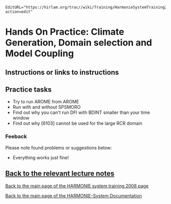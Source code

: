 ```@meta
EditURL="https://hirlam.org/trac//wiki/Training/HarmonieSystemTraining2008/Training/DomainAndCoupling?action=edit"
```

# Hands On Practice: Climate Generation, Domain selection and Model Coupling

## Instructions or links to instructions
## Practice tasks

 * Try to run AROME from AROME
 * Run with and without SPSMORO
 * Find out why you can't run DFI with BDINT smaller than your time window
 * Find out why [6103] cannot be used for the large RCR domain



### Feeback

Please note found problems or suggestions below:

 * Everything works just fine!



## [Back to the relevant lecture notes](../../../HarmonieSystemTraining2008/Lecture/DomainAndCoupling.md)

[ Back to the main page of the HARMONIE system training 2008 page](https://hirlam.org/trac/wiki/HarmonieSystemTraining2008)

[Back to the main page of the HARMONIE-System Documentation](https://hirlam.org/trac/wiki/HarmonieSystemDocumentation)